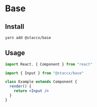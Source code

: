 # Base

## Install

```bash
yarn add @staccx/base
```

## Usage

```jsx
import React, { Component } from "react"

import { Input } from "@staccx/base"

class Example extends Component {
  render() {
    return <Input />
  }
}
```
